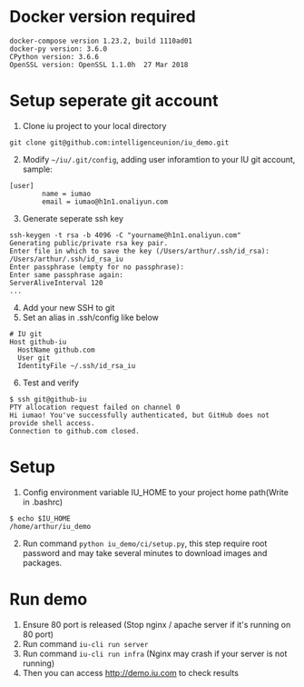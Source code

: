 # Docker version required
```
docker-compose version 1.23.2, build 1110ad01
docker-py version: 3.6.0
CPython version: 3.6.6
OpenSSL version: OpenSSL 1.1.0h  27 Mar 2018
```
# Setup seperate git account
1. Clone iu project to your local directory
```
git clone git@github.com:intelligenceunion/iu_demo.git
```
2. Modify `~/iu/.git/config`, adding user inforamtion to your IU git account, sample:
```
[user]
        name = iumao
        email = iumao@h1n1.onaliyun.com
```
3. Generate seperate ssh key
```
ssh-keygen -t rsa -b 4096 -C "yourname@h1n1.onaliyun.com"
Generating public/private rsa key pair.
Enter file in which to save the key (/Users/arthur/.ssh/id_rsa): /Users/arthur/.ssh/id_rsa_iu
Enter passphrase (empty for no passphrase):
Enter same passphrase again:
ServerAliveInterval 120
...
```
4. Add your new SSH to git
5. Set an alias in .ssh/config like below
```
# IU git
Host github-iu
  HostName github.com
  User git
  IdentityFile ~/.ssh/id_rsa_iu
```
6. Test and verify
```
$ ssh git@github-iu
PTY allocation request failed on channel 0
Hi iumao! You've successfully authenticated, but GitHub does not provide shell access.
Connection to github.com closed.
```

# Setup
1. Config environment variable IU_HOME to your project home path(Write in .bashrc)
```
$ echo $IU_HOME
/home/arthur/iu_demo
```
2. Run command `python iu_demo/ci/setup.py`, this step require root password and may take several minutes to download images and packages.

# Run demo
1. Ensure 80 port is released (Stop nginx / apache server if it's running on 80 port)
2. Run command `iu-cli run server`
3. Run command `iu-cli run infra` (Nginx may crash if your server is not running)
4. Then you can access http://demo.iu.com to check results
